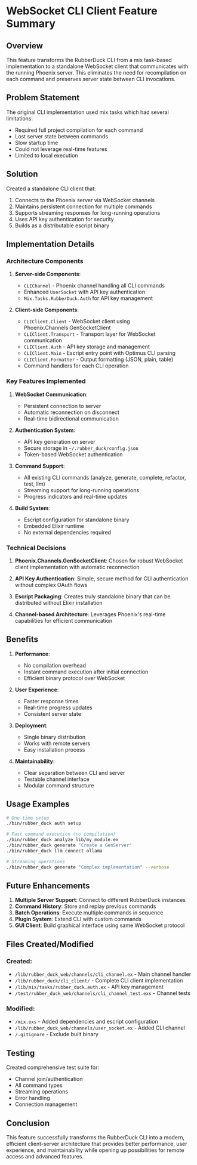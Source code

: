 # WebSocket CLI Client Feature Summary

## Overview

This feature transforms the RubberDuck CLI from a mix task-based implementation to a standalone WebSocket client that communicates with the running Phoenix server. This eliminates the need for recompilation on each command and preserves server state between CLI invocations.

## Problem Statement

The original CLI implementation used mix tasks which had several limitations:
- Required full project compilation for each command
- Lost server state between commands
- Slow startup time
- Could not leverage real-time features
- Limited to local execution

## Solution

Created a standalone CLI client that:
1. Connects to the Phoenix server via WebSocket channels
2. Maintains persistent connection for multiple commands
3. Supports streaming responses for long-running operations
4. Uses API key authentication for security
5. Builds as a distributable escript binary

## Implementation Details

### Architecture Components

1. **Server-side Components**:
   - `CLIChannel` - Phoenix channel handling all CLI commands
   - Enhanced `UserSocket` with API key authentication
   - `Mix.Tasks.RubberDuck.Auth` for API key management

2. **Client-side Components**:
   - `CLIClient.Client` - WebSocket client using Phoenix.Channels.GenSocketClient
   - `CLIClient.Transport` - Transport layer for WebSocket communication
   - `CLIClient.Auth` - API key storage and management
   - `CLIClient.Main` - Escript entry point with Optimus CLI parsing
   - `CLIClient.Formatter` - Output formatting (JSON, plain, table)
   - Command handlers for each CLI operation

### Key Features Implemented

1. **WebSocket Communication**:
   - Persistent connection to server
   - Automatic reconnection on disconnect
   - Real-time bidirectional communication

2. **Authentication System**:
   - API key generation on server
   - Secure storage in `~/.rubber_duck/config.json`
   - Token-based WebSocket authentication

3. **Command Support**:
   - All existing CLI commands (analyze, generate, complete, refactor, test, llm)
   - Streaming support for long-running operations
   - Progress indicators and real-time updates

4. **Build System**:
   - Escript configuration for standalone binary
   - Embedded Elixir runtime
   - No external dependencies required

### Technical Decisions

1. **Phoenix.Channels.GenSocketClient**: Chosen for robust WebSocket client implementation with automatic reconnection

2. **API Key Authentication**: Simple, secure method for CLI authentication without complex OAuth flows

3. **Escript Packaging**: Creates truly standalone binary that can be distributed without Elixir installation

4. **Channel-based Architecture**: Leverages Phoenix's real-time capabilities for efficient communication

## Benefits

1. **Performance**:
   - No compilation overhead
   - Instant command execution after initial connection
   - Efficient binary protocol over WebSocket

2. **User Experience**:
   - Faster response times
   - Real-time progress updates
   - Consistent server state

3. **Deployment**:
   - Single binary distribution
   - Works with remote servers
   - Easy installation process

4. **Maintainability**:
   - Clear separation between CLI and server
   - Testable channel interface
   - Modular command structure

## Usage Examples

```bash
# One-time setup
./bin/rubber_duck auth setup

# Fast command execution (no compilation)
./bin/rubber_duck analyze lib/my_module.ex
./bin/rubber_duck generate "Create a GenServer"
./bin/rubber_duck llm connect ollama

# Streaming operations
./bin/rubber_duck generate "Complex implementation" --verbose
```

## Future Enhancements

1. **Multiple Server Support**: Connect to different RubberDuck instances
2. **Command History**: Store and replay previous commands
3. **Batch Operations**: Execute multiple commands in sequence
4. **Plugin System**: Extend CLI with custom commands
5. **GUI Client**: Build graphical interface using same WebSocket protocol

## Files Created/Modified

### Created:
- `/lib/rubber_duck_web/channels/cli_channel.ex` - Main channel handler
- `/lib/rubber_duck/cli_client/` - Complete CLI client implementation
- `/lib/mix/tasks/rubber_duck.auth.ex` - API key management
- `/test/rubber_duck_web/channels/cli_channel_test.exs` - Channel tests

### Modified:
- `/mix.exs` - Added dependencies and escript configuration
- `/lib/rubber_duck_web/channels/user_socket.ex` - Added CLI channel
- `/.gitignore` - Exclude built binary

## Testing

Created comprehensive test suite for:
- Channel join/authentication
- All command types
- Streaming operations
- Error handling
- Connection management

## Conclusion

This feature successfully transforms the RubberDuck CLI into a modern, efficient client-server architecture that provides better performance, user experience, and maintainability while opening up possibilities for remote access and advanced features.
